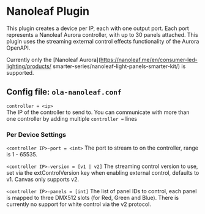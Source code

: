 Nanoleaf Plugin
============

This plugin creates a device per IP, each with one output port. Each port
represents a Nanoleaf Aurora controller, with up to 30 panels attached.
This plugin uses the streaming external control effects functionality of
the Aurora OpenAPI.

Currently only the [Nanoleaf
Aurora](https://nanoleaf.me/en/consumer-led-lighting/products/
smarter-series/nanoleaf-light-panels-smarter-kit/)
is supported.


## Config file: `ola-nanoleaf.conf`

`controller = <ip>`  
The IP of the controller to send to. You can communicate with more than
one controller by adding multiple `controller =` lines

### Per Device Settings

`<controller IP>-port = <int>`
The port to stream to on the controller, range is 1 - 65535.

`<controller IP>-version = [v1 | v2]`
The streaming control version to use, set via the extControlVersion key when
enabling external control, defaults to v1. Canvas only supports v2.

`<controller IP>-panels = [int]`
The list of panel IDs to control, each panel is mapped to three DMX512 slots
(for Red, Green and Blue). There is currently no support for white control via
the v2 protocol.
